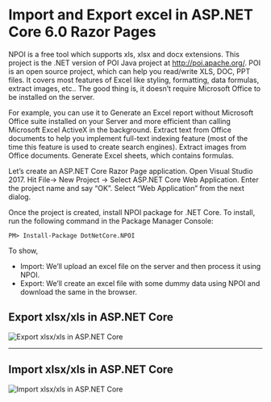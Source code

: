 Import and Export excel in ASP.NET Core 6.0 Razor Pages
===========
NPOI is a free tool which supports xls, xlsx and docx extensions. This project is the .NET version of POI Java project at http://poi.apache.org/. POI is an open source project, which can help you read/write XLS, DOC, PPT files. It covers most features of Excel like styling, formatting, data formulas, extract images, etc.. The good thing is, it doesn’t require Microsoft Office to be installed on the server.

For example, you can use it to Generate an Excel report without Microsoft Office suite installed on your Server and more efficient than calling Microsoft Excel ActiveX in the background.
    Extract text from Office documents to help you implement full-text indexing feature (most of the time this feature is used to create search engines).
    Extract images from Office documents.
    Generate Excel sheets, which contains formulas.

Let’s create an ASP.NET Core Razor Page application. Open Visual Studio 2017. Hit File-> New Project -> Select ASP.NET Core Web Application. Enter the project name and say “OK”. Select “Web Application” from the next dialog. 

Once the project is created, install NPOI package for .NET Core. To install, run the following command in the Package Manager Console:

```
PM> Install-Package DotNetCore.NPOI
```

To show,

- Import: We’ll upload an excel file on the server and then process it using NPOI.
- Export: We’ll create an excel file with some dummy data using NPOI and download the same in the browser.


## Export xlsx/xls in ASP.NET Core
![Export xlsx/xls in ASP.NET Core](/pic/Export-excel-in-ASP.NET-Core-2.0-Razor-Pages.gif)

-------------

## Import xlsx/xls in ASP.NET Core
![Import xlsx/xls in ASP.NET Core](/pic/Import-and-Export-excel-in-ASP.NET-Core-2.0-Razor-Pages.gif)
